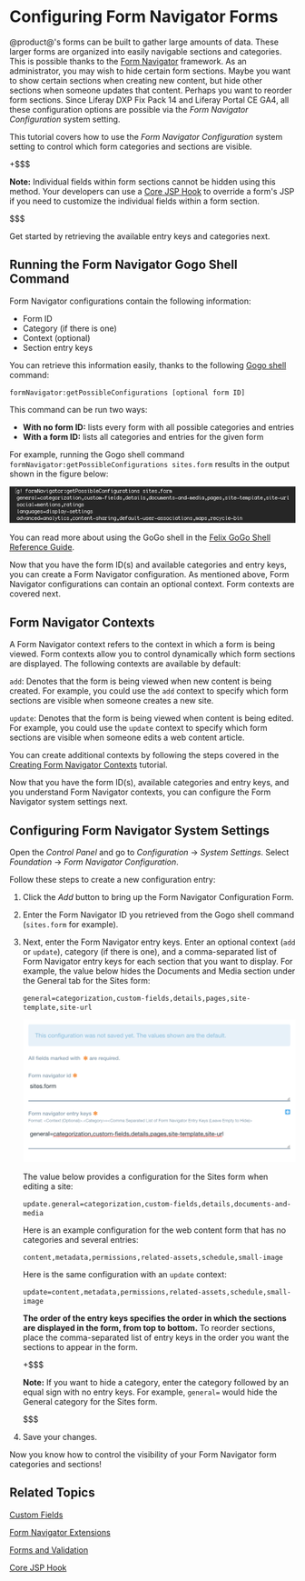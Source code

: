 # Configuring Form Navigator Forms [](id=configuring-form-navigator-forms)

@product@'s forms can be built to gather large amounts of data. These larger
forms are organized into easily navigable sections and categories. This is
possible thanks to the 
[Form Navigator](/participate/liferaypedia/-/wiki/Main/Form+Navigator) 
framework. As an administrator, you may wish to hide certain form sections. 
Maybe you want to show certain sections when creating new content, but hide 
other sections when someone updates that content. Perhaps you want to reorder 
form sections. Since Liferay DXP Fix Pack 14 and Liferay Portal CE GA4, all 
these configuration options are possible via the *Form Navigator Configuration* 
system setting. 

This tutorial covers how to use the *Form Navigator Configuration* system 
setting to control which form categories and sections are visible.

+$$$

**Note:** Individual fields within form sections cannot be hidden using this
method. Your developers can use a 
[Core JSP Hook](/develop/reference/-/knowledge_base/7-0/core-jsp-hook) 
to override a form's JSP if you need to customize the individual fields within a
form section. 

$$$
 
Get started by retrieving the available entry keys and categories next. 

## Running the Form Navigator Gogo Shell Command [](id=running-the-form-navigator-gogo-shell-command)

Form Navigator configurations contain the following information:

- Form ID
- Category (if there is one)
- Context (optional) 
- Section entry keys

You can retrieve this information easily, thanks to the following 
[Gogo shell](/develop/reference/-/knowledge_base/7-0/using-the-felix-gogo-shell) 
command: 

    formNavigator:getPossibleConfigurations [optional form ID]
 
This command can be run two ways:

- **With no form ID:** lists every form with all possible categories and entries
- **With a form ID:** lists all categories and entries for the given form

For example, running the Gogo shell command 
`formNavigator:getPossibleConfigurations sites.form` results in the  output 
shown in the figure below:

![Figure 1: You can use the formNavigator GoGo shell command to retrieve the available categories and entries for forms.](../../images/form-navigator-gogo-shell.png)

You can read more about using the GoGo shell in the 
[Felix GoGo Shell Reference Guide](/develop/reference/-/knowledge_base/7-0/using-the-felix-gogo-shell).

Now that you have the form ID(s) and available categories and entry keys, you 
can create a Form Navigator configuration. As mentioned above, Form Navigator 
configurations can contain an optional context. Form contexts are covered next. 

## Form Navigator Contexts [](id=form-navigator-contexts)

A Form Navigator context refers to the context in which a form is being viewed.
Form contexts allow you to control dynamically which form sections are displayed. 
The following contexts are available by default:

`add`: Denotes that the form is being viewed when new content is being created. 
For example, you could use the `add` context to specify which form sections are 
visible when someone creates a new site.

`update`: Denotes that the form is being viewed when content is being edited. 
For example, you could use the `update` context to specify which form sections 
are visible when someone edits a web content article.

You can create additional contexts by following the steps covered 
in the [Creating Form Navigator Contexts](/develop/tutorials/-/knowledge_base/7-0/creating-form-navigator-contexts) 
tutorial.

Now that you have the form ID(s), available categories and entry keys, and 
you understand Form Navigator contexts, you can configure the Form Navigator
system settings next. 

## Configuring Form Navigator System Settings [](id=configuring-form-navigator-system-settings)

Open the *Control Panel* and go to *Configuration* &rarr; *System Settings*.
Select *Foundation* &rarr; *Form Navigator Configuration*.

Follow these steps to create a new configuration entry: 

1.  Click the *Add* button to bring up the Form Navigator Configuration Form.
 
2.  Enter the Form Navigator ID you retrieved from the Gogo shell command 
    (`sites.form` for example).

3.  Next, enter the Form Navigator entry keys. Enter an optional context 
    (`add` or `update`), category (if there is one), and a comma-separated list 
    of Form Navigator entry keys for each section that you want to display. For 
    example, the value below hides the Documents and Media section under the 
    General tab for the Sites form:
    
        general=categorization,custom-fields,details,pages,site-template,site-url
 
    ![Figure 2: You can hide form categories and sections using the Form Navigator Configuration system setting.](../../images/form-navigator-configuration.png)
 
    The value below provides a configuration for the Sites form when editing a 
    site:
    
        update.general=categorization,custom-fields,details,documents-and-media
    
    Here is an example configuration for the web content form that has no 
    categories and several entries:
    
        content,metadata,permissions,related-assets,schedule,small-image

    Here is the same configuration with an `update` context:

        update=content,metadata,permissions,related-assets,schedule,small-image    
 
    **The order of the entry keys specifies the order in which the sections are 
    displayed in the form, from top to bottom.** To reorder sections, place the 
    comma-separated list of entry keys in the order you want the sections to 
    appear in the form. 
  
    +$$$
 
    **Note:** If you want to hide a category, enter the category followed by an 
    equal sign with no entry keys. For example, `general=` would hide the 
    General category for the Sites form.
    
    $$$

4.  Save your changes.

Now you know how to control the visibility of your Form Navigator form 
categories and sections!

## Related Topics [](id=related-topics)

[Custom Fields](/discover/portal/-/knowledge_base/7-0/custom-fields)

[Form Navigator Extensions](/develop/tutorials/-/knowledge_base/7-0/form-navigator)

[Forms and Validation](/develop/tutorials/-/knowledge_base/7-0/forms-and-validation)

[Core JSP Hook](/develop/reference/-/knowledge_base/7-0/core-jsp-hook)
